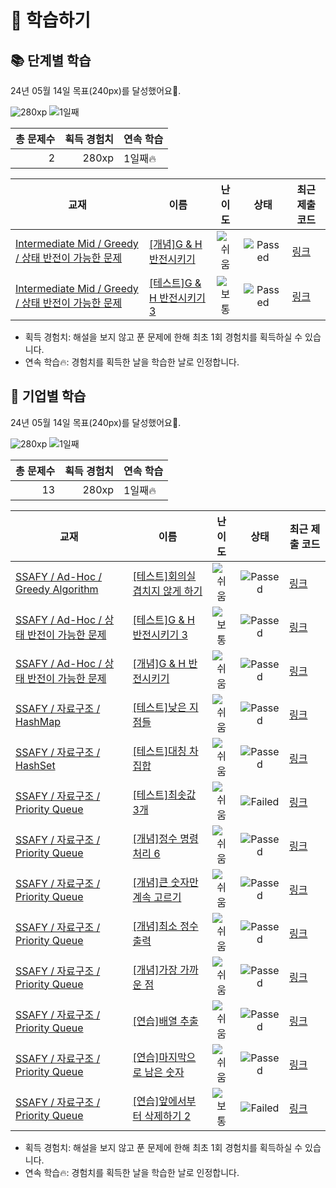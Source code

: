 # 📖 학습하기

## 📚 단계별 학습
24년 05월 14일 목표(240px)를 달성했어요🥳.

![280xp](https://img.shields.io/badge/EXP-280xp-%235cb85c.svg?for-the-badge)
![1일째](https://img.shields.io/badge/연속학습-1일째-%23E34F26.svg?for-the-badge)

|총 문제수|획득 경험치|연속 학습|
|---:|---:|---|
2|280xp|1일째🔥|

|교재|이름|난이도|상태|최근 제출 코드|
|---|---|:---:|:---:|---|
|[Intermediate Mid / Greedy / 상태 반전이 가능한 문제](https://www.codetree.ai/missions?missionId=8)|[[개념]G & H 반전시키기](https://www.codetree.ai/missions/8/problems/reversing-g-and-h)|![쉬움][easy]|![Passed][passed]|[링크](https://github.com/engineerjkk/codetree-TILs/blob/main/240514/G%20%26%20H%20%EB%B0%98%EC%A0%84%EC%8B%9C%ED%82%A4%EA%B8%B0/reversing-g-and-h.py)|
|[Intermediate Mid / Greedy / 상태 반전이 가능한 문제](https://www.codetree.ai/missions?missionId=8)|[[테스트]G & H 반전시키기 3](https://www.codetree.ai/missions/8/problems/reversing-g-and-h-3)|![보통][medium]|![Passed][passed]|[링크](https://github.com/engineerjkk/codetree-TILs/blob/main/240514/G%20%26%20H%20%EB%B0%98%EC%A0%84%EC%8B%9C%ED%82%A4%EA%B8%B0%203/reversing-g-and-h-3.py)|


* 획득 경험치: 해설을 보지 않고 푼 문제에 한해 최초 1회 경험치를 획득하실 수 있습니다.
* 연속 학습🔥: 경험치를 획득한 날을 학습한 날로 인정합니다.


## 🚀 기업별 학습
24년 05월 14일 목표(240px)를 달성했어요🥳.

![280xp](https://img.shields.io/badge/EXP-280xp-%235cb85c.svg?for-the-badge)
![1일째](https://img.shields.io/badge/연속학습-1일째-%23E34F26.svg?for-the-badge)

|총 문제수|획득 경험치|연속 학습|
|---:|---:|---|
13|280xp|1일째🔥|

|교재|이름|난이도|상태|최근 제출 코드|
|---|---|:---:|:---:|---|
|[SSAFY / Ad-Hoc / Greedy Algorithm](https://www.codetree.ai/missions?missionId=20)|[[테스트]회의실 겹치지 않게 하기](https://www.codetree.ai/missions/20/problems/do-not-overlap-the-meeting-room)|![쉬움][easy]|![Passed][passed]|[링크](https://github.com/engineerjkk/codetree-TILs/blob/main/240514/%ED%9A%8C%EC%9D%98%EC%8B%A4%20%EA%B2%B9%EC%B9%98%EC%A7%80%20%EC%95%8A%EA%B2%8C%20%ED%95%98%EA%B8%B0/do-not-overlap-the-meeting-room.py)|
|[SSAFY / Ad-Hoc / 상태 반전이 가능한 문제](https://www.codetree.ai/missions?missionId=20)|[[테스트]G & H 반전시키기 3](https://www.codetree.ai/missions/20/problems/reversing-g-and-h-3)|![보통][medium]|![Passed][passed]|[링크](https://github.com/engineerjkk/codetree-TILs/blob/main/240514/G%20%26%20H%20%EB%B0%98%EC%A0%84%EC%8B%9C%ED%82%A4%EA%B8%B0%203/reversing-g-and-h-3.py)|
|[SSAFY / Ad-Hoc / 상태 반전이 가능한 문제](https://www.codetree.ai/missions?missionId=20)|[[개념]G & H 반전시키기](https://www.codetree.ai/missions/20/problems/reversing-g-and-h)|![쉬움][easy]|![Passed][passed]|[링크](https://github.com/engineerjkk/codetree-TILs/blob/main/240514/G%20%26%20H%20%EB%B0%98%EC%A0%84%EC%8B%9C%ED%82%A4%EA%B8%B0/reversing-g-and-h.py)|
|[SSAFY / 자료구조 / HashMap](https://www.codetree.ai/missions?missionId=20)|[[테스트]낮은 지점들](https://www.codetree.ai/missions/20/problems/lowest-points)|![쉬움][easy]|![Passed][passed]|[링크](https://github.com/engineerjkk/codetree-TILs/blob/main/240514/%EB%82%AE%EC%9D%80%20%EC%A7%80%EC%A0%90%EB%93%A4/lowest-points.py)|
|[SSAFY / 자료구조 / HashSet](https://www.codetree.ai/missions?missionId=20)|[[테스트]대칭 차집합](https://www.codetree.ai/missions/20/problems/symmetric-difference-set)|![쉬움][easy]|![Passed][passed]|[링크](https://github.com/engineerjkk/codetree-TILs/blob/main/240514/%EB%8C%80%EC%B9%AD%20%EC%B0%A8%EC%A7%91%ED%95%A9/symmetric-difference-set.py)|
|[SSAFY / 자료구조 / Priority Queue](https://www.codetree.ai/missions?missionId=20)|[[테스트]최솟값 3개](https://www.codetree.ai/missions/20/problems/top-3-smallest-number)|![쉬움][easy]|![Failed][failed]|[링크](https://github.com/engineerjkk/codetree-TILs/blob/main/240514/%EC%B5%9C%EC%86%9F%EA%B0%92%203%EA%B0%9C/top-3-smallest-number.py)|
|[SSAFY / 자료구조 / Priority Queue](https://www.codetree.ai/missions?missionId=20)|[[개념]정수 명령 처리 6](https://www.codetree.ai/missions/20/problems/process-numeric-commands-6)|![쉬움][easy]|![Passed][passed]|[링크](https://github.com/engineerjkk/codetree-TILs/blob/main/240514/%EC%A0%95%EC%88%98%20%EB%AA%85%EB%A0%B9%20%EC%B2%98%EB%A6%AC%206/process-numeric-commands-6.py)|
|[SSAFY / 자료구조 / Priority Queue](https://www.codetree.ai/missions?missionId=20)|[[개념]큰 숫자만 계속 고르기](https://www.codetree.ai/missions/20/problems/keep-picking-the-big-number)|![쉬움][easy]|![Passed][passed]|[링크](https://github.com/engineerjkk/codetree-TILs/blob/main/240514/%ED%81%B0%20%EC%88%AB%EC%9E%90%EB%A7%8C%20%EA%B3%84%EC%86%8D%20%EA%B3%A0%EB%A5%B4%EA%B8%B0/keep-picking-the-big-number.py)|
|[SSAFY / 자료구조 / Priority Queue](https://www.codetree.ai/missions?missionId=20)|[[개념]최소 정수 출력](https://www.codetree.ai/missions/20/problems/min-integer-output)|![쉬움][easy]|![Passed][passed]|[링크](https://github.com/engineerjkk/codetree-TILs/blob/main/240514/%EC%B5%9C%EC%86%8C%20%EC%A0%95%EC%88%98%20%EC%B6%9C%EB%A0%A5/min-integer-output.py)|
|[SSAFY / 자료구조 / Priority Queue](https://www.codetree.ai/missions?missionId=20)|[[개념]가장 가까운 점](https://www.codetree.ai/missions/20/problems/nearest-point)|![쉬움][easy]|![Passed][passed]|[링크](https://github.com/engineerjkk/codetree-TILs/blob/main/240514/%EA%B0%80%EC%9E%A5%20%EA%B0%80%EA%B9%8C%EC%9A%B4%20%EC%A0%90/nearest-point.py)|
|[SSAFY / 자료구조 / Priority Queue](https://www.codetree.ai/missions?missionId=20)|[[연습]배열 추출](https://www.codetree.ai/missions/20/problems/array-extraction)|![쉬움][easy]|![Passed][passed]|[링크](https://github.com/engineerjkk/codetree-TILs/blob/main/240514/%EB%B0%B0%EC%97%B4%20%EC%B6%94%EC%B6%9C/array-extraction.py)|
|[SSAFY / 자료구조 / Priority Queue](https://www.codetree.ai/missions?missionId=20)|[[연습]마지막으로 남은 숫자](https://www.codetree.ai/missions/20/problems/last-remaining-number)|![쉬움][easy]|![Passed][passed]|[링크](https://github.com/engineerjkk/codetree-TILs/blob/main/240514/%EB%A7%88%EC%A7%80%EB%A7%89%EC%9C%BC%EB%A1%9C%20%EB%82%A8%EC%9D%80%20%EC%88%AB%EC%9E%90/last-remaining-number.py)|
|[SSAFY / 자료구조 / Priority Queue](https://www.codetree.ai/missions?missionId=20)|[[연습]앞에서부터 삭제하기 2](https://www.codetree.ai/missions/20/problems/delete-it-from-the-beginning-2)|![보통][medium]|![Failed][failed]|[링크](https://github.com/engineerjkk/codetree-TILs/blob/main/240514/%EC%95%9E%EC%97%90%EC%84%9C%EB%B6%80%ED%84%B0%20%EC%82%AD%EC%A0%9C%ED%95%98%EA%B8%B0%202/delete-it-from-the-beginning-2.py)|


* 획득 경험치: 해설을 보지 않고 푼 문제에 한해 최초 1회 경험치를 획득하실 수 있습니다.
* 연속 학습🔥: 경험치를 획득한 날을 학습한 날로 인정합니다.










[b5]: https://img.shields.io/badge/Bronze_5-%235D3E31.svg
[b4]: https://img.shields.io/badge/Bronze_4-%235D3E31.svg
[b3]: https://img.shields.io/badge/Bronze_3-%235D3E31.svg
[b2]: https://img.shields.io/badge/Bronze_2-%235D3E31.svg
[b1]: https://img.shields.io/badge/Bronze_1-%235D3E31.svg
[s5]: https://img.shields.io/badge/Silver_5-%23394960.svg
[s4]: https://img.shields.io/badge/Silver_4-%23394960.svg
[s3]: https://img.shields.io/badge/Silver_3-%23394960.svg
[s2]: https://img.shields.io/badge/Silver_2-%23394960.svg
[s1]: https://img.shields.io/badge/Silver_1-%23394960.svg
[g5]: https://img.shields.io/badge/Gold_5-%23FFC433.svg
[g4]: https://img.shields.io/badge/Gold_4-%23FFC433.svg
[g3]: https://img.shields.io/badge/Gold_3-%23FFC433.svg
[g2]: https://img.shields.io/badge/Gold_2-%23FFC433.svg
[g1]: https://img.shields.io/badge/Gold_1-%23FFC433.svg
[p5]: https://img.shields.io/badge/Platinum_5-%2376DDD8.svg
[p4]: https://img.shields.io/badge/Platinum_4-%2376DDD8.svg
[p3]: https://img.shields.io/badge/Platinum_3-%2376DDD8.svg
[p2]: https://img.shields.io/badge/Platinum_2-%2376DDD8.svg
[p1]: https://img.shields.io/badge/Platinum_1-%2376DDD8.svg
[passed]: https://img.shields.io/badge/Passed-%23009D27.svg
[failed]: https://img.shields.io/badge/Failed-%23D24D57.svg
[easy]: https://img.shields.io/badge/쉬움-%235cb85c.svg?for-the-badge
[medium]: https://img.shields.io/badge/보통-%23FFC433.svg?for-the-badge
[hard]: https://img.shields.io/badge/어려움-%23D24D57.svg?for-the-badge